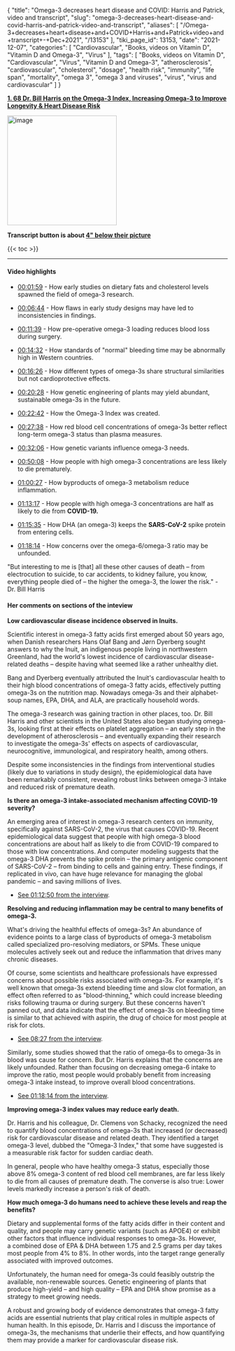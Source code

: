 {
    "title": "Omega-3 decreases heart disease and COVID: Harris and Patrick, video and transcript",
    "slug": "omega-3-decreases-heart-disease-and-covid-harris-and-patrick-video-and-transcript",
    "aliases": [
        "/Omega-3+decreases+heart+disease+and+COVID+Harris+and+Patrick+video+and+transcript+-+Dec+2021",
        "/13153"
    ],
    "tiki_page_id": 13153,
    "date": "2021-12-07",
    "categories": [
        "Cardiovascular",
        "Books, videos on Vitamin D",
        "Vitamin D and Omega-3",
        "Virus"
    ],
    "tags": [
        "Books, videos on Vitamin D",
        "Cardiovascular",
        "Virus",
        "Vitamin D and Omega-3",
        "atherosclerosis",
        "cardiovascular",
        "cholesterol",
        "dosage",
        "health risk",
        "immunity",
        "life span",
        "mortality",
        "omega 3",
        "omega 3 and viruses",
        "virus",
        "virus and cardiovascular"
    ]
}


**[1. 68 Dr. Bill Harris on the Omega-3 Index, Increasing Omega-3 to Improve Longevity & Heart Disease Risk](https://www.foundmyfitness.com/episodes/bill-harris?https://www.foundmyfitness.com/crowdsponsor?utm_source=newsletter&utm_medium=email&utm_campaign=bill_harris_video)** 

<img src="https://d1bk1kqxc0sym.cloudfront.net/attachments/jpeg/harris-and-patrick.jpg" alt="image" width="250">

 **Transcript button is about [4" below their picture](https://www.foundmyfitness.com/episodes/bill-harris?https://www.foundmyfitness.com/crowdsponsor?utm_source=newsletter&utm_medium=email&utm_campaign=bill_harris_video#:~:text=who%20is%20a%20professor%20at%20the%20sanford%20school%20of%20medicine%20at%20the%20)** 

{{< toc >}}

---

#### Video highlights

* [00:01:59](https://r.sib.foundmyfitness.com/mk/cl/f/hxmjVwJckRr8NOy8_to6B9ykhzqTyUsBoMddKWJrq1g-FfOmsyhSJfBMvy5n6nDcvxUeWzyn491KCjOsJsDkZYmd4uEWEsvVZ96VUr74MnqwKhHb4zEc1ubAqcE3K_RMcZNcFasQOWtZCbSPCqigFT1KmEkXCuFegf2UELbO8LEjJS75OT50GlnAQRu2WCOmEWui_nmeUmNjK31Yxb-CwVG8VnelfqRu6-MheBTpmtL7HhK7V7HmWF0) - How early studies on dietary fats and cholesterol levels spawned the field of omega-3 research.

* [00:06:44](https://r.sib.foundmyfitness.com/mk/cl/f/JW1FfyW8jJKEMxZQVG61V2YeBmou6EJAEfLZ6yjME4Ah02ZVn_kJUf6PgtCFoJXS7jPwOadxRXVxNzLo8tegU4K5SdBbU3SpVZtMNtz70elN6IKKvt-63zFKrCoqk5602T3bHv2D0Mp6cSRypePXjRlVd0GfWB1mKe5iYSABRhzcN60m1-YbzAzPpixiboIxIFli_B4S7QL70gpAeQH1ttfoD7w3p7XrmWF9YPrhjGQORP7-Nvb8eA) - How flaws in early study designs may have led to inconsistencies in findings.

* [00:11:39](https://r.sib.foundmyfitness.com/mk/cl/f/_22F2RjqOazmaOfQzB7PqM7-qiOWtizljx08BBf_G8IojvyziqgfOPFurXpkyqNx1jzBpKwQ9LlPt5m-Lx4q96sDIXGRWAHP3aQ9V96xO8TqdBqGdwqGvhgHZKQT5Iar2hB6XcZ360UL3sQUlnV40uO_MKhmpowtic-cWTy0ot48MeLCEbbQvqdJ2ZQKMU1JatYN8CyUyf23qT9kMEhK1bQAoruG0JwYrj7XsPFsFS8UqAGeVbo) - How pre-operative omega-3 loading reduces blood loss during surgery.

* [00:14:32](https://r.sib.foundmyfitness.com/mk/cl/f/zDKhuMP9TPDHktmM3F-Qc1acfh3bRan78CVkETRxvEbMLqcB_lY_ChchFK2CY9nRZ63O2Bxq1yEdLvNWloVMI68MFqdVBpZy7W3XuQd0sCb3PtYx2QnMqWGT4euugXeKbatjLbcvZbdIGdjXf53-V_iAd7JH4CpALck2rSPXsXHYr6lLDEod9CSsdXBv6026h-QOVR5hfzdjb3cvEjkLjZG82wF6BppZk9ZMTDxJtXAtkW7Nu_s) - How standards of "normal" bleeding time may be abnormally high in Western countries.

* [00:16:26](https://r.sib.foundmyfitness.com/mk/cl/f/sEdyuM3-OzKckmXFq71Y3U7MLUgqfihO1s2nP_XnxEhwLn4rHuNn4QKoyP491xG2uXzaVOt4rVQVL9DB9_DREGmMlgUfYTDiUIVxIeKWmOPxpDruk-sp95WgK6iqEo6eG4HPeslcdydRetgchCKruhizGCp-Mxd0Tktf5-DMUFfNeY8wWk47B_dPhEDkhyBmbToDgzPU_ShwBIYvHq_fsshdbfe0qnW-BMk8fqbdOYXhjtwN-90) - How different types of omega-3s share structural similarities but not cardioprotective effects.

* [00:20:28](https://r.sib.foundmyfitness.com/mk/cl/f/i-dq6YYUjdpCBlg2S2dxILhS2U6RAhF7eseOr8zQ-qOo7VdGJWPBGSsHnteF_0TYn5OOB7YVLgDw8R2tfrGTV4nj4X7u2K0ugrveu3DFIHwLSVZXR94PiXjjJ7Jc1_lPbpeOx2PK0LlIAEJuwONRmjD_Sk6Oo3zsx1uiC1dVN-o_LLIxnq47U2WelQeGudPStM7zlqe2vZfyQK-evryhcef84ac-DqaoBd5Awxyozu2xPRdC_xAc) - How genetic engineering of plants may yield abundant, sustainable omega-3s in the future.

* [00:22:42](https://r.sib.foundmyfitness.com/mk/cl/f/s2nmaToxZRmiJrZ6K<strong>78hWJbYmYuZOlb207dogXQ1M3-nc7jOSXYjH5JqdsVMtUWcpDzGQWoDXD240NIAp4yTLSeB7Qr7QP3Dm0hZX-dKc7TjnCVTh5sATHjOPiOJdgElVew5w2y0BvkJAclD1JZWlmEPWEr3N3sV8Z9zqvXPnTjpdmKr94q4CPx4gx3oeh7s0VBuw3nMsqOSeQqbkPGfpPikOStAWzl5Y9xbSmgd2Am9NkgKSE) - How the Omega-3 Index was created.

* [00:27:38](https://r.sib.foundmyfitness.com/mk/cl/f/uhxPt8Ut615XQMkmkfhArIrWbi-Q4XtTsAb1YUusOjqSMJ1ZMSAjlJLl5VF8zjU5ugU-txp0D7ZhPuqHNH7eq5GU9l_Oc_O1W-oQi1kcYvaWdK5ehwqxZSBJfUbzCuLBjtfSW-W9Kd0Icy2AgBOgpHJV1qcfDltxRAUTJ8v2IUw2vajVcimELAL2Pa_CAO8lh-a1lmEx2t7_Gq9M8BwtYaDHNCf0xE2L6MbJojKP0Spc65HjUPNM) - How red blood cell concentrations of omega-3s better reflect long-term omega-3 status than plasma measures.

* [00:32:06](https://r.sib.foundmyfitness.com/mk/cl/f/5ZdBeGxVqQsAfp1N8G_QSk7eUKkhw1Jr3mFp4ZPNoscG8WLdsRXUemP4Wse5YKeb6qnrYZDGhijq6237E71FSPj073VcsIj9Cj_3oz3SnpVEXllxxKKxqBzMfx5QV88MWVMC_iOqix85zxw2293B3Q18kZILN-aa3aMOdkbvTGL8m660B6eBAH79KgAk0B5dVgVml1IUXekCJBZQWyvnUTz01fwqJcEurroYDHsePleB5SQ8gud5) - How genetic variants influence omega-3 needs.

* [00:50:08](https://r.sib.foundmyfitness.com/mk/cl/f/99wgkZmF7rHMm_ZU-s1u89TDEsW8GJXCbzPnANE74S_OXRnIhcGQcOb2O5HJ1u6EJ5ZtORSjVEtWbWdXreEL3Td_b7GIeWviOJBkxMax-ef7JjM9IEDINwnVYZZaLLsNm4GyitMkbj3x7U15IlJra5Q3BWLDXzATdUDymyuzNZN1zi2OkvOCAzf1ByaUwo-RVmk9h-AVCtvCt3IT9ivv418qyQ8PbPwbn7Vi0hd-33TRLdwr4ogP) - How people with high omega-3 concentrations are less likely to die prematurely.

* [01:00:27](https://r.sib.foundmyfitness.com/mk/cl/f/vXJIR50AkCPT_dREkFkVD_EcG4Mntl9lghEsDWVJ6N50QB37zwfcy1bjGNNh2PNeTclJf5lIv2nnhVKRsRexTOEyQP3bp5XKaL4VH-RhA-NVHoni0Gaazhv_O-ufvdYquryzD6FYXp3b618URct3-oqjTMRIioPIH7QcF7DLCefrwwRW-1tQ8Rbp_Ix8bb-57CvIBB26j-GxTfxpx5e-NOBwDVggVAPKiX0tRRPGnuNX_lGEub76raZa) - How byproducts of omega-3 metabolism reduce inflammation.

* [01:13:17](https://r.sib.foundmyfitness.com/mk/cl/f/B7IYERlccy_pWb907_4PJwsnvTC3ymNnjUFCgKvOHShke1ONqImKrtNZv-7AoYh2195ebI8vS9XDwjmBpEnVcMij69D_Zi5bbABzzWi<strong>78P2H0LxpIkiaqhUj0l5ajChAISQEg-TnUtbSK2eCpjcvVRl3K-D6qy7s4IQkovdBfmqJRQMv5qaGn5jZxVXz3A-qEdHq6n9jigSu8kpILKx1Hkki0ZRRV1M_frxDWow3arnEnGXjRUG4V2) - How people with high omega-3 concentrations are half as likely to die from  **COVID-19.** 

* [01:15:35](https://r.sib.foundmyfitness.com/mk/cl/f/h_u3lGx0NEbG-oCn0qT9KOAleggqKsk-VyJp9w9g841ThWlXn1kLxbQ540bJMrw6Xua7SGDuAdGLOfLF7MoARJRrelPLyrcm_oO5Ek1G0dqcWpBrmBw2i74sUNRj0iTa8MBdsdHhqKFeAJM6TCPpJgaG40dHuPUqbzr4ENkAfM7o9GJ3XxeWpc1qLXPrZ1Motp314aVyFqSNyW-Tn8Dbr9WMzVlDX1bHxsEERSI0YSymUCnrRSwXvEVY) - How DHA (an omega-3) keeps the  **SARS-CoV-2**  spike protein from entering cells.

* [01:18:14](https://r.sib.foundmyfitness.com/mk/cl/f/h-UAlTy03YDBgC1x27K2U0emTZ9zr7C0Za9dq4a1S3kpPtQOByt69iP7NdrO6OE67THdxEAXgPN8O6ZzLStJXrUjkXW507i0xwXm-BztZyOEBOL1SeFTaBICIYnzKQo30tDYrYm9jDHG9P3avflFu2d7r305cA63EmFxKwS65JXRMkLOcEMVNZpFhRVJIvkHC4yfvaQSwKsioEdWIIs6JLzPT5VOhNxgnKmcMMEsiC7bSReMepHMKLde) - How concerns over the omega-6/omega-3 ratio may be unfounded.

"But interesting to me is <span>[that]</span> all these other causes of death – from electrocution to suicide, to car accidents, to kidney failure, you know, everything people died of – the higher the omega-3, the lower the risk." - Dr. Bill Harris

#### Her comments on sections of the inteview

 **Low cardiovascular disease incidence observed in Inuits.** 

Scientific interest in omega-3 fatty acids first emerged about 50 years ago, when Danish researchers Hans Olaf Bang and Jørn Dyerberg sought answers to why the Inuit, an indigenous people living in northwestern Greenland, had the world's lowest incidence of cardiovascular disease-related deaths – despite having what seemed like a rather unhealthy diet.

Bang and Dyerberg eventually attributed the Inuit's cardiovascular health to their high blood concentrations of omega-3 fatty acids, effectively putting omega-3s on the nutrition map. Nowadays omega-3s and their alphabet-soup names, EPA, DHA, and ALA, are practically household words.

The omega-3 research was gaining traction in other places, too. Dr. Bill Harris and other scientists in the United States also began studying omega-3s, looking first at their effects on platelet aggregation – an early step in the development of atherosclerosis – and eventually expanding their research to investigate the omega-3s' effects on aspects of cardiovascular, neurocognitive, immunological, and respiratory health, among others.

Despite some inconsistencies in the findings from interventional studies (likely due to variations in study design), the epidemiological data have been remarkably consistent, revealing robust links between omega-3 intake and reduced risk of premature death.

 **Is there an omega-3 intake-associated mechanism affecting COVID-19 severity?** 

An emerging area of interest in omega-3 research centers on immunity, specifically against SARS-CoV-2, the virus that causes COVID-19. Recent epidemiological data suggest that people with high omega-3 blood concentrations are about half as likely to die from COVID-19 compared to those with low concentrations. And computer modeling suggests that the omega-3 DHA prevents the spike protein – the primary antigenic component of SARS-CoV-2 – from binding to cells and gaining entry. These findings, if replicated in vivo, can have huge relevance for managing the global pandemic – and saving millions of lives.

* [See 01:12:50 from the interview](https://r.sib.foundmyfitness.com/mk/cl/f/g9sWqWJbILLbD0PdEq_4CcIJk9e8xEireB1qdlaSO-nmbggHS-eqlfZZ3QYz60uVNY5KggZnMEBTi30Nsb606Y7Ia6NzLK9KkiSKJxGyIG1TogMNMi2qNQZCEkvnhWYtB6HG2mledIShWK4qwnbOOuhqmXZ8c5mv4wE21v_wUconUOTapxaIa33ys_uktW6GAW5VgelQ36LJiA3-ZcTEAu3kNj6IKZKp9elU_KtRFjhVMA8jSadf).

 **Resolving and reducing inflammation may be central to many benefits of omega-3.** 

What's driving the healthful effects of omega-3s? An abundance of evidence points to a large class of byproducts of omega-3 metabolism called specialized pro-resolving mediators, or SPMs. These unique molecules actively seek out and reduce the inflammation that drives many chronic diseases.

Of course, some scientists and healthcare professionals have expressed concerns about possible risks associated with omega-3s. For example, it's well known that omega-3s extend bleeding time and slow clot formation, an effect often referred to as "blood-thinning," which could increase bleeding risks following trauma or during surgery. But these concerns haven't panned out, and data indicate that the effect of omega-3s on bleeding time is similar to that achieved with aspirin, the drug of choice for most people at risk for clots.

* [See 08:27 from the interview](https://r.sib.foundmyfitness.com/mk/cl/f/HAgD84h6wHn10VOqwqHUTA1kgRdd8S4pptS1Y-_ZvPwtsmqAXuzpi9E_8WhlDkQJtN_xWnzpaPTfwBlqifHs70IRTt4DCKzQ9H7PHz_yDHfImPnMm0_ZfH3mJwEPGb5E-0H6FbaFDm99BHWeNP4ES1Guxx6FM9vzcx3WEk5hLgRDpJUjusQZb8f37CbjdQZFJcK8fbv1cq7LVWG1TggxAwIR6Bh_b0kE6HPbAssTkgTLlNQAHnk).

Similarly, some studies showed that the ratio of omega-6s to omega-3s in blood was cause for concern. But Dr. Harris explains that the concerns are likely unfounded. Rather than focusing on decreasing omega-6 intake to improve the ratio, most people would probably benefit from increasing omega-3 intake instead, to improve overall blood concentrations.

* [See 01:18:14 from the interview](https://r.sib.foundmyfitness.com/mk/cl/f/HiWc-bnGcyWifNtxLdQqFRPN_sRz4uGcoQGW7NCjgxVRPq12G5EYJA5IQikLFmm4oera6TaFc21pEfw3DLjtZq-EOAJjq0MI5bQNgrdmJ6TCj41dX0lCxtCyo1I4dMW5L7re6XAGKXyY19t304M7h8vopi49Wa7IBGqGDAfW10bzbhPjybrt1pqsZFTW8xbyhOrx2YNvQGVFqP5WJBnjiH8gYG1dB1WPe9c1QlmUcwXH1oSQPp1B).

 **Improving omega-3 index values may reduce early death.** 

Dr. Harris and his colleague, Dr. Clemens von Schacky, recognized the need to quantify blood concentrations of omega-3s that increased (or decreased) risk for cardiovascular disease and related death. They identified a target omega-3 level, dubbed the "Omega-3 Index," that some have suggested is a measurable risk factor for sudden cardiac death.

In general, people who have healthy omega-3 status, especially those above 8% omega-3 content of red blood cell membranes, are far less likely to die from all causes of premature death. The converse is also true: Lower levels markedly increase a person's risk of death.

 **How much omega-3 do humans need to achieve these levels and reap the benefits?** 

Dietary and supplemental forms of the fatty acids differ in their content and quality, and people may carry genetic variants (such as APOE4) or exhibit other factors that influence individual responses to omega-3s. However, a combined dose of EPA & DHA between 1.75 and 2.5 grams per day takes most people from 4% to 8%. In other words, into the target range generally associated with improved outcomes.

Unfortunately, the human need for omega-3s could feasibly outstrip the available, non-renewable sources. Genetic engineering of plants that produce high-yield – and high quality – EPA and DHA show promise as a strategy to meet growing needs.

A robust and growing body of evidence demonstrates that omega-3 fatty acids are essential nutrients that play critical roles in multiple aspects of human health. In this episode, Dr. Harris and I discuss the importance of omega-3s, the mechanisms that underlie their effects, and how quantifying them may provide a marker for cardiovascular disease risk.